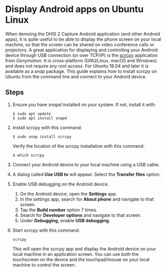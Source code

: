 # Display Android apps on Ubuntu Linux

When demoing the DHIS 2 Capture Android application (and other Android apps), it is quite useful to be able to display the phone screen on your local machine, so that the screen can be shared on video conference calls or projectors. A great application for displaying and controlling your Android device through USB connection (or over TCP/IP) is the [scrcpy](https://github.com/Genymobile/scrcpy) application from *Genymotion*. It is cross-platform (GNU/Linux, macOS and Windows) and does not require any root access. For Ubuntu 18.04 and later it is available as a *snap* package. This guide explains how to install scrcpy on Ubuntu from the command line and connect to your Android device.

## Steps

1. Ensure you have *snapd* installed on your system. If not, install it with:

   ```
   $ sudo apt update
   $ sudo apt install snapd
   ```

2. Install scrcpy with this command:

   ```
   $ sudo snap install scrcpy
   ```

   Verify the location of the scrcpy installation with this command:

   ```
   $ which scrcpy
   ```

4. Connect your Android device to your local machine using a USB cable.

5. A dialog called **Use USB to** will appear. Select the **Transfer files** option.

6. Enable USB debugging on the Android device. 

   1. On the Android device, open the **Settings** app.
   2. In the settings app, search for **About phone** and navigate to that screen.
   3. Tap the **Build number** option 7 times.
   4. Search for **Developer options** and navigate to that screen.
   5. Under **Debugging**, enable **USB debugging**.

6. Start scrcpy with this command:

   ```
   scrcpy
   ```

   This will open the scrcpy app and display the Android device on your local machine in an application screen. You can use both the touchscreen on the device and the touchpad/mouse on your local machine to control the screen.